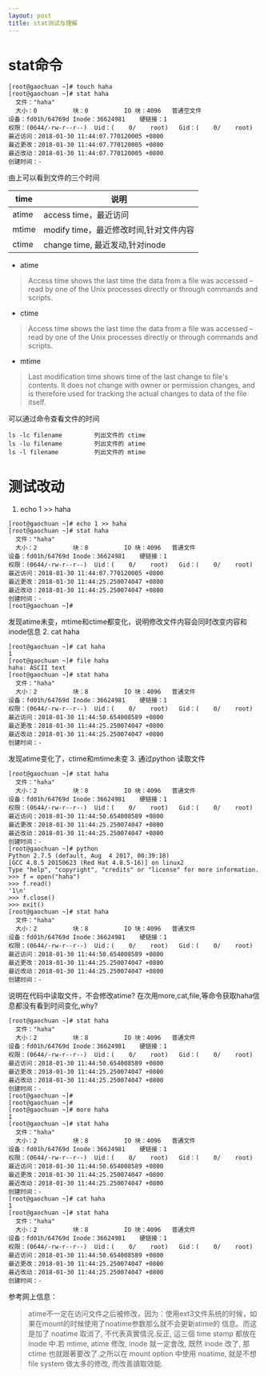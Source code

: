 ```yaml
---
layout: post
title: stat测试与理解
---
```

# stat命令
```
[root@gaochuan ~]# touch haha
[root@gaochuan ~]# stat haha
  文件："haha"
  大小：0         	块：0          IO 块：4096   普通空文件
设备：fd01h/64769d	Inode：36624981    硬链接：1
权限：(0644/-rw-r--r--)  Uid：(    0/    root)   Gid：(    0/    root)
最近访问：2018-01-30 11:44:07.770120005 +0800
最近更改：2018-01-30 11:44:07.770120005 +0800
最近改动：2018-01-30 11:44:07.770120005 +0800
创建时间：-
```
由上可以看到文件的三个时间

time | 说明
---|---
atime| access time，最近访问
mtime| modify time，最近修改时间,针对文件内容
ctime| change time, 最近发动,针对inode

- atime
> Access time shows the last time the data from a file was accessed – read by one of the Unix processes directly or through commands and scripts.
- ctime 
> Access time shows the last time the data from a file was accessed – read by one of the Unix processes directly or through commands and scripts.
- mtime 
> Last modification time shows time of the  last change to file's contents. It does not change with owner or permission changes, and is therefore used for tracking the actual changes to data of the file itself.

可以通过命令查看文件的时间
```
ls -lc filename         列出文件的 ctime
ls -lu filename         列出文件的 atime
ls -l filename          列出文件的 mtime 
```

# 测试改动
1. echo 1 >> haha
```
[root@gaochuan ~]# echo 1 >> haha
[root@gaochuan ~]# stat haha
  文件："haha"
  大小：2         	块：8          IO 块：4096   普通文件
设备：fd01h/64769d	Inode：36624981    硬链接：1
权限：(0644/-rw-r--r--)  Uid：(    0/    root)   Gid：(    0/    root)
最近访问：2018-01-30 11:44:07.770120005 +0800
最近更改：2018-01-30 11:44:25.250074047 +0800
最近改动：2018-01-30 11:44:25.250074047 +0800
创建时间：-
[root@gaochuan ~]#
```
发现atime未变，mtime和ctime都变化，说明修改文件内容会同时改变内容和inode信息
2. cat haha
```
[root@gaochuan ~]# cat haha
1
[root@gaochuan ~]# file haha
haha: ASCII text
[root@gaochuan ~]# stat haha
  文件："haha"
  大小：2         	块：8          IO 块：4096   普通文件
设备：fd01h/64769d	Inode：36624981    硬链接：1
权限：(0644/-rw-r--r--)  Uid：(    0/    root)   Gid：(    0/    root)
最近访问：2018-01-30 11:44:50.654008589 +0800
最近更改：2018-01-30 11:44:25.250074047 +0800
最近改动：2018-01-30 11:44:25.250074047 +0800
创建时间：-
```
发现atime变化了，ctime和mtime未变
3. 通过python 读取文件
```
[root@gaochuan ~]# stat haha
  文件："haha"
  大小：2         	块：8          IO 块：4096   普通文件
设备：fd01h/64769d	Inode：36624981    硬链接：1
权限：(0644/-rw-r--r--)  Uid：(    0/    root)   Gid：(    0/    root)
最近访问：2018-01-30 11:44:50.654008589 +0800
最近更改：2018-01-30 11:44:25.250074047 +0800
最近改动：2018-01-30 11:44:25.250074047 +0800
创建时间：-
[root@gaochuan ~]# python
Python 2.7.5 (default, Aug  4 2017, 00:39:18)
[GCC 4.8.5 20150623 (Red Hat 4.8.5-16)] on linux2
Type "help", "copyright", "credits" or "license" for more information.
>>> f = open("haha")
>>> f.read()
'1\n'
>>> f.close()
>>> exit()
[root@gaochuan ~]# stat haha
  文件："haha"
  大小：2         	块：8          IO 块：4096   普通文件
设备：fd01h/64769d	Inode：36624981    硬链接：1
权限：(0644/-rw-r--r--)  Uid：(    0/    root)   Gid：(    0/    root)
最近访问：2018-01-30 11:44:50.654008589 +0800
最近更改：2018-01-30 11:44:25.250074047 +0800
最近改动：2018-01-30 11:44:25.250074047 +0800
创建时间：-
```
说明在代码中读取文件，不会修改atime?
在次用more,cat,file,等命令获取haha信息都没有看到时间变化,why?
```
[root@gaochuan ~]# stat haha
  文件："haha"
  大小：2         	块：8          IO 块：4096   普通文件
设备：fd01h/64769d	Inode：36624981    硬链接：1
权限：(0644/-rw-r--r--)  Uid：(    0/    root)   Gid：(    0/    root)
最近访问：2018-01-30 11:44:50.654008589 +0800
最近更改：2018-01-30 11:44:25.250074047 +0800
最近改动：2018-01-30 11:44:25.250074047 +0800
创建时间：-
[root@gaochuan ~]#
[root@gaochuan ~]#
[root@gaochuan ~]# more haha
1
[root@gaochuan ~]# stat haha
  文件："haha"
  大小：2         	块：8          IO 块：4096   普通文件
设备：fd01h/64769d	Inode：36624981    硬链接：1
权限：(0644/-rw-r--r--)  Uid：(    0/    root)   Gid：(    0/    root)
最近访问：2018-01-30 11:44:50.654008589 +0800
最近更改：2018-01-30 11:44:25.250074047 +0800
最近改动：2018-01-30 11:44:25.250074047 +0800
创建时间：-
[root@gaochuan ~]# cat haha
1
[root@gaochuan ~]# stat haha
  文件："haha"
  大小：2         	块：8          IO 块：4096   普通文件
设备：fd01h/64769d	Inode：36624981    硬链接：1
权限：(0644/-rw-r--r--)  Uid：(    0/    root)   Gid：(    0/    root)
最近访问：2018-01-30 11:44:50.654008589 +0800
最近更改：2018-01-30 11:44:25.250074047 +0800
最近改动：2018-01-30 11:44:25.250074047 +0800
创建时间：-
```

参考网上信息：  
 > atime不一定在访问文件之后被修改，因为：使用ext3文件系统的时候，如果在mount的时候使用了noatime参数那么就不会更新atime的 信息。而这是加了 noatime 取消了, 不代表真實情況.反正, 這三個 time stamp 都放在 inode 中.若 mtime, atime 修改, inode 就一定會改, 既然 inode 改了, 那 ctime 也就跟著要改了.之所以在 mount option 中使用 noatime, 就是不想 file system 做太多的修改, 而改善讀取效能.
